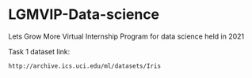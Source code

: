 # LGMVIP-Data-science
Lets Grow More Virtual Internship Program for data science held in 2021

Task 1 dataset link:
    
    http://archive.ics.uci.edu/ml/datasets/Iris
